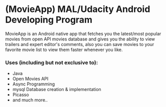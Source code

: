 # (MovieApp) MAL/Udacity Android Developing Program
MovieApp is an Android native app that fetches you the latest/most popular movies from open API movies database and gives you the ability to view trailers and expert editor's comments, also you can save movies to your favorite movie list to view them faster whenever you like.

### Uses (including but not exclusive to):
* Java
* Open Movies API
* Async Programming
* mysql Database creation & implementation
* Picasso
* and much more..
